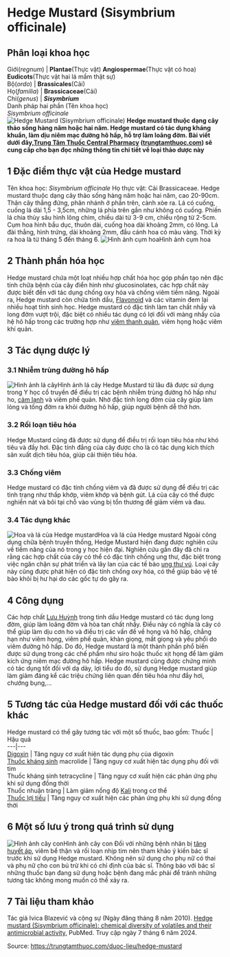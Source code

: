 # Hedge Mustard (Sisymbrium officinale)

Phân loại khoa học  
---  
Giới(_regnum_) |  **Plantae**(Thực vật) **Angiospermae**(Thực vật có hoa) **Eudicots**(Thực vật hai lá mầm thật sự)  
Bộ(_ordo_) | **Brassicales**(Cải)  
Họ(_familia_) | **Brassicaceae**(Cải)  
Chi(_genus_) | **_Sisymbrium_**  
Danh pháp hai phần (Tên khoa học)  
_Sisymbrium officinale_  
![Hedge Mustard \(Sisymbrium officinale\)](https://trungtamthuoc.com/images/others/hedge-mustard-0368.jpg)
**Hedge mustard thuộc dạng cây thảo sống hàng năm hoặc hai năm. Hedge mustard có tác dụng kháng khuẩn, làm dịu niêm mạc đường hô hấp, hỗ trợ làm loãng đờm. Bài viết dưới đây,[Trung Tâm Thuốc Central Pharmacy](https://trungtamthuoc.com/ "Trung Tâm Thuốc Central Pharmacy") ([trungtamthuoc.com](https://trungtamthuoc.com/ "trungtamthuoc.com")) sẽ cung cấp cho bạn đọc những thông tin chi tiết về loại thảo dược này**
##  1 Đặc điểm thực vật của Hedge mustard
Tên khoa học:  _Sisymbrium officinale_
Họ thực vật: Cải Brassicaceae.
Hedge mustard thuộc dạng cây thảo sống hàng năm hoặc hai năm, cao 20-90cm.
Thân cây thẳng đứng, phân nhánh ở phần trên, cành xòe ra.
Lá có cuống, cuống lá dài 1,5 - 3,5cm, những lá phía trên gần như không có cuống.
Phiến lá chia thùy sâu hình lông chim, chiều dài từ 3-9 cm, chiều rộng từ 2-5cm.
Cụm hoa hình bầu dục, thuôn dài, cuống hoa dài khoảng 2mm, có lông.
Lá đài thẳng, hình trứng, dài khoảng 2mm, đầu cánh hoa có màu vàng.
Thời kỳ ra hoa là từ tháng 5 đến tháng 6.
![Hình ảnh cụm hoa](https://trungtamthuoc.com/images/item/Hedge-Mustard-0.jpg)Hình ảnh cụm hoa
##  2 Thành phần hóa học
Hedge mustard chứa một loạt nhiều hợp chất hóa học góp phần tạo nên đặc tính chữa bệnh của cây điển hình như glucosinolates, các hợp chất này được biết đến với tác dụng chống oxy hóa và chống viêm tiềm năng. Ngoài ra, Hedge mustard còn chứa tinh dầu, [Flavonoid](https://trungtamthuoc.com/hoat-chat/flavonoid "Flavonoid") và các vitamin đem lại nhiều hoạt tính sinh học.
Hedge mustard có đặc tính làm tan chất nhầy và long đờm vượt trội, đặc biệt có nhiều tác dụng có lợi đối với màng nhầy của hệ hô hấp trong các trường hợp như [viêm thanh quản](https://trungtamthuoc.com/bai-viet/viem-thanh-quan-cap-tre-em "viêm thanh quản"), viêm họng hoặc viêm khí quản.
##  3 Tác dụng dược lý
### 3.1 Nhiễm trùng đường hô hấp
![Hình ảnh lá cây](https://trungtamthuoc.com/images/item/Hedge-Mustard-1.jpg)Hình ảnh lá cây
Hedge Mustard từ lâu đã được sử dụng trong Y học cổ truyền để điều trị các bệnh nhiễm trùng đường hô hấp như ho, [cảm lạnh](https://trungtamthuoc.com/bai-viet/cam-lanh-nguyen-nhan-trieu-chung-va-cac-bai-thuoc-dan-gian-chua-tri "cảm lạnh") và viêm phế quản. Nhờ đặc tính long đờm của cây giúp làm lỏng và tống đờm ra khỏi đường hô hấp, giúp người bệnh dễ thở hơn.
### 3.2 Rối loạn tiêu hóa
Hedge Mustard cũng đã được sử dụng để điều trị rối loạn tiêu hóa như khó tiêu và đầy hơi. Đặc tính đắng của cây được cho là có tác dụng kích thích sản xuất dịch tiêu hóa, giúp cải thiện tiêu hóa.
### 3.3 Chống viêm
Hedge mustard có đặc tính chống viêm và đã được sử dụng để điều trị các tình trạng như thấp khớp, viêm khớp và bệnh gút. Lá của cây có thể được nghiền nát và bôi tại chỗ vào vùng bị tổn thương để giảm viêm và đau.
### 3.4 Tác dụng khác
![Hoa và lá của Hedge mustard](https://trungtamthuoc.com/images/item/Hedge-Mustard-2.jpg)Hoa và lá của Hedge mustard
Ngoài công dụng chữa bệnh truyền thống, Hedge Mustard hiện đang được nghiên cứu về tiềm năng của nó trong y học hiện đại. Nghiên cứu gần đây đã chỉ ra rằng các hợp chất của cây có thể có đặc tính chống ung thư, đặc biệt trong việc ngăn chặn sự phát triển và lây lan của các tế bào [ung thư vú](https://trungtamthuoc.com/bai-viet/ung-thu-vu "ung thư vú"). Loại cây này cũng được phát hiện có đặc tính chống oxy hóa, có thể giúp bảo vệ tế bào khỏi bị hư hại do các gốc tự do gây ra.
##  4 Công dụng
Các hợp chất [Lưu Huỳnh](https://trungtamthuoc.com/hoat-chat/luu-huynh "Lưu Huỳnh") trong tinh dầu Hedge mustard có tác dụng long đờm, giúp làm loãng đờm và hòa tan chất nhầy. Điều này có nghĩa là cây có thể giúp làm dịu cơn ho và điều trị các vấn đề về họng và hô hấp, chẳng hạn như viêm họng, viêm phế quản, khàn giọng, mất giọng và yếu phổi do viêm đường hô hấp. Do đó, Hedge mustard là một thành phần phổ biến được sử dụng trong các chế phẩm như siro hoặc thuốc xịt họng để làm giảm kích ứng niêm mạc đường hô hấp.
Hedge mustard cũng được chứng minh có tác dụng tốt đối với dạ dày, lợi tiểu do đó, sử dụng Hedge mustard giúp làm giảm đáng kể các triệu chứng liên quan đến tiêu hóa như đầy hơi, chướng bụng,...
##  5 Tương tác của Hedge mustard đối với các thuốc khác
Hedge mustard có thể gây tương tác với một số thuốc, bao gồm:
Thuốc | Hậu quả  
---|---  
[Digoxin](https://trungtamthuoc.com/hoat-chat/digoxin "Digoxin") | Tăng nguy cơ xuất hiện tác dụng phụ của digoxin  
[Thuốc kháng sinh](https://trungtamthuoc.com/thuoc-khang-sinh "thuốc kháng sinh") macrolide | Tăng nguy cơ xuất hiện tác dụng phụ đối với tim  
Thuốc kháng sinh tetracycline | Tăng nguy cơ xuất hiện các phản ứng phụ khi sử dụng đồng thời  
Thuốc nhuận tràng | Làm giảm nồng độ [Kali](https://trungtamthuoc.com/hoat-chat/kali "Kali") trong cơ thể  
[Thuốc lợi tiểu](https://trungtamthuoc.com/bai-viet/duoc-ly-thuoc-loi-tieu-dai-cuong-va-cac-thuoc-cu-the "thuốc lợi tiểu") | Tăng nguy cơ xuất hiện các phản ứng phụ khi sử dụng đồng thời  
##  6 Một số lưu ý trong quá trình sử dụng
![Hình ảnh cây con](https://trungtamthuoc.com/images/item/Hedge-Mustard-3.jpg)Hình ảnh cây con
Đối với những bệnh nhân bị [tăng huyết áp](https://trungtamthuoc.com/bai-viet/tang-huyet-ap-thong-tin-ve-benh-danh-cho-benh-nhan "tăng huyết áp"), viêm bể thận và rối loạn nhịp tim nên tham khảo ý kiến ​​bác sĩ trước khi sử dụng Hedge mustard.
Không nên sử dụng cho phụ nữ có thai và phụ nữ cho con bú trừ khi có chỉ định của bác sĩ.
Thông báo với bác sĩ những thuốc bạn đang sử dụng hoặc bệnh đang mắc phải để tránh những tương tác không mong muốn có thể xảy ra.
##  7 Tài liệu tham khảo
Tác giả Ivica Blazević và cộng sự (Ngày đăng tháng 8 năm 2010). [Hedge mustard (Sisymbrium officinale): chemical diversity of volatiles and their antimicrobial activity,](https://pubmed.ncbi.nlm.nih.gov/20730965/) PubMed. Truy cập ngày 7 tháng 6 năm 2024.


Source: https://trungtamthuoc.com/duoc-lieu/hedge-mustard